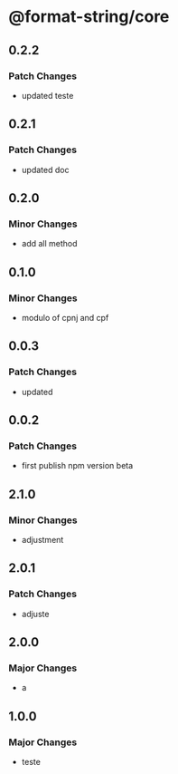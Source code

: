 # @format-string/core

## 0.2.2

### Patch Changes

- updated teste

## 0.2.1

### Patch Changes

- updated doc

## 0.2.0

### Minor Changes

- add all method

## 0.1.0

### Minor Changes

- modulo of cpnj and cpf

## 0.0.3

### Patch Changes

- updated

## 0.0.2

### Patch Changes

- first publish npm version beta

## 2.1.0

### Minor Changes

- adjustment

## 2.0.1

### Patch Changes

- adjuste

## 2.0.0

### Major Changes

- a

## 1.0.0

### Major Changes

- teste
